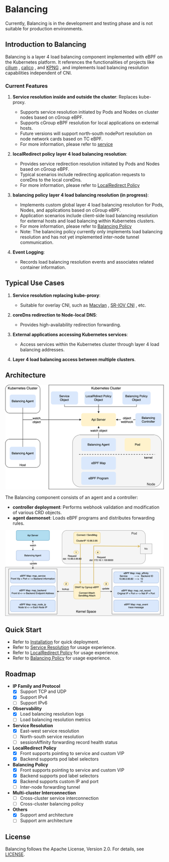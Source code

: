 # Balancing

Currently, Balancing is in the development and testing phase and is not suitable for production environments.

## Introduction to Balancing

Balancing is a layer 4 load balancing component implemented with eBPF on the Kubernetes platform. It references the functionalities of projects like [cilium](https://github.com/cilium/cilium) , [calico](https://github.com/projectcalico/calico) , and [KPNG](https://github.com/kubernetes-retired/kpng) , and implements load balancing resolution capabilities independent of CNI.

### Current Features

1. **Service resolution inside and outside the cluster**: Replaces kube-proxy.
    - Supports service resolution initiated by Pods and Nodes on cluster nodes based on cGroup eBPF.
    - Supports cGroup eBPF resolution for local applications on external hosts.
    - Future versions will support north-south nodePort resolution on node network cards based on TC eBPF.
    - For more information, please refer to [service](./usages/service.en.md)

2. **localRedirect policy layer 4 load balancing resolution**:
    - Provides service redirection resolution initiated by Pods and Nodes based on cGroup eBPF.
    - Typical scenarios include redirecting application requests to coreDns to the local coreDns.
    - For more information, please refer to [LocalRedirect Policy](./usages/localredirect.en.md)

3. **balancing policy layer 4 load balancing resolution (in progress)**:
    - Implements custom global layer 4 load balancing resolution for Pods, Nodes, and applications based on cGroup eBPF.
    - Application scenarios include client-side load balancing resolution for external hosts and load balancing within Kubernetes clusters.
    - For more information, please refer to  [Balancing Policy](./usages/balancing.en.md)
    - Note: The balancing policy currently only implements load balancing resolution and has not yet implemented inter-node tunnel communication.

4. **Event Logging**:
    - Records load balancing resolution events and associates related container information.

## Typical Use Cases

1. **Service resolution replacing kube-proxy**:
    - Suitable for overlay CNI, such as [Macvlan](https://github.com/containernetworking/plugins/tree/main/plugins/main/macvlan) , [SR-IOV CNI](https://github.com/k8snetworkplumbingwg/sriov-cni) , etc.

2. **coreDns redirection to Node-local DNS**:
    - Provides high-availability redirection forwarding.

3. **External applications accessing Kubernetes services**:
    - Access services within the Kubernetes cluster through layer 4 load balancing addresses.

4. **Layer 4 load balancing access between multiple clusters**.

## Architecture

![arch](./images/arch.png)

The Balancing component consists of an agent and a controller:
- **controller deployment**: Performs webhook validation and modification of various CRD objects.
- **agent daemonset**: Loads eBPF programs and distributes forwarding rules.

![eBPF](./images/cgroup-ebpf.png)

## Quick Start

- Refer to [Installation](./usages/install.en.md) for quick deployment.
- Refer to [Service Resolution](./usages/service.en.md) for usage experience.
- Refer to [LocalRedirect Policy](./usages/localredirect.en.md) for usage experience.
- Refer to [Balancing Policy](./usages/balancing.en.md) for usage experience.

## Roadmap

- **IP Family and Protocol**
  - [x] Support TCP and UDP
  - [x] Support IPv4
  - [ ] Support IPv6

- **Observability**
  - [x] Load balancing resolution logs
  - [ ] Load balancing resolution metrics

- **Service Resolution**
  - [x] East-west service resolution
  - [ ] North-south service resolution
  - [ ] sessionAffinity forwarding record health status

- **LocalRedirect Policy**
  - [x] Front supports pointing to service and custom VIP
  - [x] Backend supports pod label selectors

- **Balancing Policy**
  - [x] Front supports pointing to service and custom VIP
  - [x] Backend supports pod label selectors
  - [x] Backend supports custom IP and port
  - [ ] Inter-node forwarding tunnel

- **Multi-cluster Interconnection**
  - [ ] Cross-cluster service interconnection
  - [ ] Cross-cluster balancing policy

- **Others**
  - [x] Support amd architecture
  - [ ] Support arm architecture

## License

Balancing follows the Apache License, Version 2.0. For details, see [LICENSE](./LICENSE).
